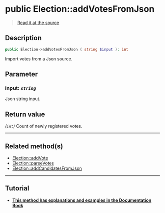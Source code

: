# public Election::addVotesFromJson

> [Read it at the source](https://github.com/julien-boudry/Condorcet/blob/master/src/ElectionProcess/VotesProcess.php#L382)

## Description    

```php
public Election->addVotesFromJson ( string $input ): int
```

Import votes from a Json source.

## Parameter

### **input:** *`string`*   
Json string input.    


## Return value   

*(`int`)* Count of newly registered votes.


---------------------------------------

## Related method(s)      

* [Election::addVote](/Docs/api-reference/Election%20Class/Election--addVote.md)    
* [Election::parseVotes](/Docs/api-reference/Election%20Class/Election--parseVotes.md)    
* [Election::addCandidatesFromJson](/Docs/api-reference/Election%20Class/Election--addCandidatesFromJson.md)    

---------------------------------------

## Tutorial

* **[This method has explanations and examples in the Documentation Book](https://www.condorcet.io/3.AsPhpLibrary/5.Votes/1.AddVotes)**    
